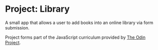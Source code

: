 # Project: Library

A small app that allows a user to add books into an online library via form submission.

Project forms part of the JavaScript curriculum provided by [The Odin Project](https://www.theodinproject.com/).

